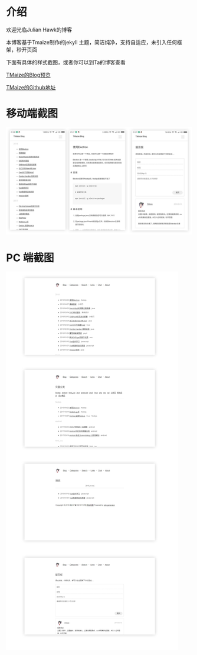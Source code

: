 # 介绍

欢迎光临Julian Hawk的博客

本博客基于Tmaize制作的jekyll 主题，简洁纯净，支持自适应，未引入任何框架，秒开页面

下面有具体的样式截图，或者你可以到Ta的博客查看

[TMaize的Blog预览](http://blog.tmaize.net/) 

[TMaize的Github地址](https://github.com/TMaize/tmaize-blog) 


# 移动端截图

![mobile](static/readme/mobile.jpg)

# PC 端截图

![pc](static/readme/pc.jpg)

